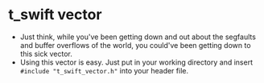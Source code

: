 t_swift vector
==============
- Just think, while you've been getting down and out about the segfaults and buffer overflows of the world, you could've been getting down to this sick vector.
- Using this vector is easy. Just put in your working directory and insert ```#include "t_swift_vector.h"``` into your header file.
